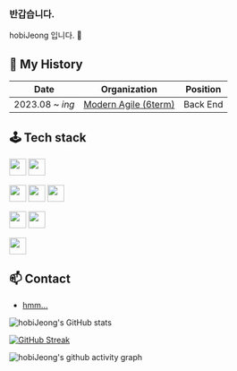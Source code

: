 ### 반갑습니다.

hobiJeong 입니다. 👋

## 📖 My History

| Date            | Organization                                                 | Position |
| --------------- | ------------------------------------------------------------ | -------- |
| 2023.08 ~ _ing_ | [Modern Agile (6term)](https://github.com/modern-agile-team) | Back End |

## 🕹️ Tech stack

<a><img src="https://img.shields.io/badge/TypeScript-007ACC?style=for-the-badge&logo=typescript&logoColor=white" height="30"/></a> <a><img src="https://img.shields.io/badge/JavaScript-F7DF1E?style=for-the-badge&logo=JavaScript&logoColor=white" height="30"/></a>

<a><img src="https://img.shields.io/badge/NestJs-E0234E?style=for-the-badge&logo=NestJs&logoColor=white" height="30"/></a> <a><img src="https://img.shields.io/badge/redis-%23DD0031.svg?&style=for-the-badge&logo=redis&logoColor=white" height="30"/></a> <a><img src="https://img.shields.io/badge/Node.js-43853D?style=for-the-badge&logo=node.js&logoColor=white" height="30"/></a>

<a><img src="https://img.shields.io/badge/auth0-EB5424.svg?&style=for-the-badge&logo=auth0&logoColor=white" height="30"/></a> <a><img src="https://img.shields.io/badge/json%20web%20tokens-323330?style=for-the-badge&logo=json-web-tokens&logoColor=white" height="30"/></a>

<a><img src="https://img.shields.io/badge/mysql-4479A1?style=for-the-badge&logo=mysql&logoColor=white" height="30"/></a>

## 📫 Contact

- [hmm...](https://i.esdrop.com/d/f/WaaaCJFBsq/ABsz8K87Qv.png)

![hobiJeong's GitHub stats](https://github-readme-stats.vercel.app/api?username=hobiJeong&theme=tokyonight&show_icons=true)

[![GitHub Streak](https://streak-stats.demolab.com?user=hobiJeong&theme=tokyonight)](https://git.io/streak-stats)

![hobiJeong's github activity graph](https://github-readme-activity-graph.vercel.app/graph?username=hobiJeong&theme=tokyo-night)

<!--
**hobiJeong/hobiJeong** is a ✨ _special_ ✨ repository because its `README.md` (this file) appears on your GitHub profile.

Here are some ideas to get you started:

- 🔭 I’m currently working on ...
- 🌱 I’m currently learning ...
- 👯 I’m looking to collaborate on ...
- 🤔 I’m looking for help with ...
- 💬 Ask me about ...
- 📫 How to reach me: ...
- 😄 Pronouns: ...
- ⚡ Fun fact: ...
-->
